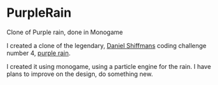 # PurpleRain
Clone of Purple rain, done in Monogame


I created a clone of the legendary, [Daniel Shiffmans](https://www.youtube.com/user/shiffman) coding challenge number 4, [purple rain](https://www.youtube.com/watch?v=KkyIDI6rQJI&t=10s).

I created it using monogame, using a particle engine for the rain. I have plans to improve on the design, do something new.